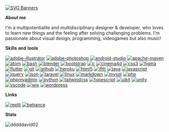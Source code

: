 <!--**Heya 👋, I'm David**-->

[![SVG Banners](https://svg-banners.vercel.app/api?type=rainbow&text1=Heya%20👋,%20I'm%20David&width=600&height=200)](https://github.com/Akshay090/svg-banners)

𝐀𝐛𝐨𝐮𝐭 𝐦𝐞

I'm a multipotentialite and multidisciplinary designer & developer, who loves to learn new things and the feeling after solving challenging problems. 
I'm passionate about visual design, programming, videogames but also music!
  
𝐒𝐤𝐢𝐥𝐥𝐬 𝐚𝐧𝐝 𝐭𝐨𝐨𝐥𝐬

[![adobe-illustrator](https://img.shields.io/badge/Adobe_Illustrator-fff?logoColor=a78bfa&style=flat-square&logo=adobe-illustrator)](https://www.adobe.com/in/products/illustrator.html)
[![adobe-photoshop](https://img.shields.io/badge/Adobe_Photoshop-fff?logoColor=a78bfa&style=flat-square&logo=adobe-photoshop)](https://www.photoshop.com/en)
[![android-studio](https://img.shields.io/badge/Android_Studio-fff?logoColor=a78bfa&style=flat-square&logo=android-studio)](https://developer.android.com)
[![apache-maven](https://img.shields.io/badge/Apache_Maven-fff?logoColor=a78bfa&style=flat-square&logo=apache-maven)](https://maven.apache.org/)
[![atom](https://img.shields.io/badge/Atom-fff?logoColor=a78bfa&style=flat-square&logo=atom)](https://atom.io/)
[![bash](https://img.shields.io/badge/Bash-fff?logoColor=a78bfa&style=flat-square&logo=gnu-bash)](https://www.gnu.org/software/bash/)
[![blender](https://img.shields.io/badge/Blender-fff?logoColor=a78bfa&style=flat-square&logo=blender)](https://www.blender.org/)
[![bootstrap](https://img.shields.io/badge/Bootstrap-fff?logoColor=a78bfa&style=flat-square&logo=bootstrap)](https://getbootstrap.com)
[![c](https://img.shields.io/badge/C-fff?logoColor=a78bfa&style=flat-square&logo=c)](https://www.cprogramming.com/)
[![cinema4d](https://img.shields.io/badge/Cinema_4D-fff?logoColor=a78bfa&style=flat-square&logo=cinema4d)](https://www.maxon.net/it/cinema-4d)
[![css3](https://img.shields.io/badge/CSS-fff?logoColor=a78bfa&style=flat-square&logo=css3)](https://www.w3schools.com/css/)
[![figma](https://img.shields.io/badge/Figma-fff?logoColor=a78bfa&style=flat-square&logo=figma)](https://www.figma.com/)
[![flutter](https://img.shields.io/badge/Flutter-fff?logoColor=a78bfa&style=flat-square&logo=flutter)](https://flutter.dev)
[![git](https://img.shields.io/badge/Git-fff?logoColor=a78bfa&style=flat-square&logo=git)](https://git-scm.com/)
[![github](https://img.shields.io/badge/GitHub-fff?logoColor=a78bfa&style=flat-square&logo=github)](https://github.com/)
[![heroku](https://img.shields.io/badge/Heroku-fff?logoColor=a78bfa&style=flat-square&logo=heroku)](https://www.heroku.com)
[![html5](https://img.shields.io/badge/HTML-fff?logoColor=a78bfa&style=flat-square&logo=html5)](https://www.w3.org/html/)
[![ifttt](https://img.shields.io/badge/IFTTT-fff?logoColor=a78bfa&style=flat-square&logo=ifttt)](https://ifttt.com/)
[![java](https://img.shields.io/badge/Java-fff?logoColor=a78bfa&style=flat-square&logo=java)](https://www.java.com)
[![javascript](https://img.shields.io/badge/JavaScript-fff?logoColor=a78bfa&style=flat-square&logo=javascript)](https://developer.mozilla.org/en-US/docs/Web/JavaScript)
[![jquery](https://img.shields.io/badge/jQuery-fff?logoColor=a78bfa&style=flat-square&logo=jquery)](https://jquery.com/)
[![json](https://img.shields.io/badge/JSON-fff?logoColor=a78bfa&style=flat-square&logo=json)](https://www.json.org/json-en.html)
[![laravel](https://img.shields.io/badge/Laravel-fff?logoColor=a78bfa&style=flat-square&logo=laravel)](https://laravel.com/)
[![linux](https://img.shields.io/badge/Linux-fff?logoColor=a78bfa&style=flat-square&logo=linux)](https://www.linux.org/)
[![markdown](https://img.shields.io/badge/Markdown-fff?logoColor=a78bfa&style=flat-square&logo=markdown)](https://www.markdownguide.org/)
[![mysql](https://img.shields.io/badge/MySQL-fff?logoColor=a78bfa&style=flat-square&logo=mysql)](https://www.mysql.com/)
[![php](https://img.shields.io/badge/PHP-fff?logoColor=a78bfa&style=flat-square&logo=php)](https://www.php.net)
[![phpmyadmin](https://img.shields.io/badge/phpMyAdmin-fff?logoColor=a78bfa&style=flat-square&logo=phpmyadmin)](https://www.phpmyadmin.net)
[![python](https://img.shields.io/badge/Python-fff?logoColor=a78bfa&style=flat-square&logo=python)](https://www.python.org)
[![tailwindcss](https://img.shields.io/badge/Tailwind_CSS-fff?logoColor=a78bfa&style=flat-square&logo=tailwindcss)](https://tailwindcss.com/)
[![typescript](https://img.shields.io/badge/TypeScript-fff?logoColor=a78bfa&style=flat-square&logo=typescript)](https://www.typescriptlang.org/)
[![uikit](https://img.shields.io/badge/UIkit-fff?logoColor=a78bfa&style=flat-square&logo=uikit)](https://getuikit.com/)
[![unity](https://img.shields.io/badge/Unity-fff?logoColor=a78bfa&style=flat-square&logo=unity)](https://unity.com/)
[![vscode](https://img.shields.io/badge/Visual_Studio_Code-fff?logoColor=a78bfa&style=flat-square&logo=visual-studio-code)](https://code.visualstudio.com/)
[![wix](https://img.shields.io/badge/Wix-fff?logoColor=a78bfa&style=flat-square&logo=wix)](https://www.wix.com/)
[![wordpress](https://img.shields.io/badge/WordPress-fff?logoColor=a78bfa&style=flat-square&logo=wordpress)](https://wordpress.org/)

<!--𝐌𝐲 𝐩𝐫𝐨𝐣𝐞𝐜𝐭𝐬-->

𝐋𝐢𝐧𝐤𝐬

[![replit](https://img.shields.io/badge/replit-000?style=for-the-badge&logo=replit&logoColor=white)](https://replit.com/@dddddavid02/)
[![behance](https://img.shields.io/badge/behance-053eff?style=for-the-badge&logo=behance&logoColor=white)](https://www.behance.net/zhoudavid)

𝐒𝐭𝐚𝐭𝐬

![dddddavid02](https://komarev.com/ghpvc/?username=dddddavid02&label=Profile%20views&color=8b5cf6&style=flat)
